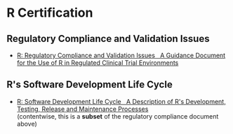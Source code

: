 # R Certification

## Regulatory Compliance and Validation Issues

-   [R: Regulatory Compliance and Validation Issues   A Guidance Document for the Use of R in Regulated Clinical Trial Environments](doc/R-FDA.pdf)

## R's Software Development Life Cycle

-   [R: Software Development Life Cycle   A Description of R's Development, Testing, Release and Maintenance Processes](doc/R-SDLC.pdf)\
     (contentwise, this is a **subset** of the regulatory compliance document above)

